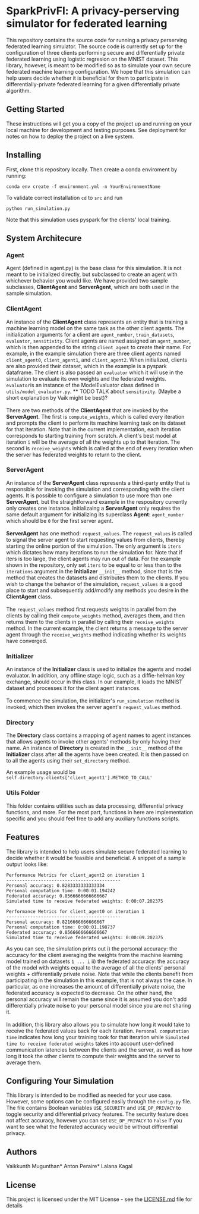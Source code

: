 # SparkPrivFl: A privacy-perserving simulator for federated learning

This repository contains the source code for running a privacy perserving federated learning simulator. The source code is currently set up for the configuration of three clients performing secure and differentially private federated learning using logistic regresion on the MNIST dataset. This library, however, is meant to be modified so as to simulate your own secure federated machine learning configuration. We hope that this simulation can help users decide whether it is beneficial for them to participate in differentially-private federated learning for a given differentially private algorithm.

## Getting Started

These instructions will get you a copy of the project up and running on your local machine for development and testing purposes. See deployment for notes on how to deploy the project on a live system.


## Installing
First, clone this repository locally. Then create a conda enviroment by running:
```
conda env create -f environment.yml -n YourEnvironmentName
```
To validate correct installation `cd` to `src` and run 
```
python run_simulation.py
```
Note that this simulation uses pyspark for the clients' local training.

## System Architecure
### Agent 
Agent (defined in agent.py) is the base class for this simulation. It is not meant to be initialized directly, but subclassed to create an agent with whichever behavior you would like. We have provided two sample subclasses, **ClientAgent** and **ServerAgent**, which are both used in the sample simulation. 

### ClientAgent 
An instance of the **ClientAgent** class represents an entity that is training a machine learning model on the same task as the other client agents. The initialization arguments for a client are `agent_number`, `train_datasets`, `evaluator`, `sensitivity`. Client agents are named assigned an `agent_number`, which is then appended to the string `client_agent` to create their name. For example, in the example simulation there are three client agents named `client_agent0`, `client_agent1`, and `client_agent2`. When initialized, clients are also provided their dataset, which in the example is a pyspark dataframe. The client is also passed an `evaluator` which it will use in the simulation to evaluate its own weights and the federated weights. `evaluator`is an instance of the ModelEvaluator class defined in `utils/model_evaluator.py`.
** TODO TALK about `sensitivity`. (Maybe a short explanation by Vaik might be best)? 
<br/><br/> 
There are two methods of the **ClientAgent** that are invoked by the **ServerAgent**. The first is `compute_weights`, which is called every iteration and prompts the client to perform its machine learning task on its dataset for that iteration. Note that in the current implementation, each iteration corresponds to starting training from scratch. A client's best model at iteration `i` will be the average of all the weights up to that iteration. The second is `receive_weights` which is called at the end of every iteration when the server has federated weights to return to the client. 

### ServerAgent 
An instance of the **ServerAgent** class represents a third-party entity that is responsible for invoking the simulation and corresponding with the client agents. It is possible to configure a simulation to use more than one **ServerAgent**, but the straightforward example in the respository currently only creates one instance. Initializaing a **ServerAgent** only requires the same default argument for initializing its superclass **Agent**: `agent_number` which should be `0` for the first server agent. 
<br/><br/> 
**ServerAgent** has one method: `request_values`. The `request_values` is called to signal the server agent to start requesting values from clients, thereby starting the online portion of the simulation. The only argument is `iters` which dictates how many iterations to run the simulation for. Note that if iters is too large, the client agents may run out of data. For the example shown in the repository, only set `iters` to be equal to or less than to the `iterations` argument in the **Initializer** `__init__` method, since that is the method that creates the datasets and distributes them to the clients. If you wish to change the behavior of the simulation, `request_values` is a good place to start and subsequently add/modify any methods you desire in the **ClientAgent** class. 
<br/><br/> 
The `request_values` method first requests weights in parallel from the clients by calling their `compute_weights` method, averages them, and then returns them to the clients in parallel by calling their `receive_weights` method. In the current example, the client returns a message to the server agent through the `receive_weights` method indicating whether its weights have converged. 

### Initializer 
An instance of the **Initializer** class is used to initialize the agents and model evaluator. In addition, any offline stage logic, such as a diffie-helman key exchange, should occur in this class. In our example, it loads the MNIST dataset and processes it for the client agent instances. 
<br/><br/> 
To commence the simulation, the initializer's `run_simulation` method is invoked, which then invokes the server agent's `request_values` method.
### Directory
The **Directory** class contains a mapping of agent names to agent instances that allows agents to invoke other agents' methods by only having their name. An instance of **Directory** is created in the `__init__` method of the **Initializer** class after all the agents have been created. It is then passed on to all the agents using their `set_directory` method.

An example usage would be 
`self.directory.clients['client_agent1'].METHOD_TO_CALL'`

### Utils Folder
This folder contains utilities such as data processing, differential privacy functions, and more. For the most part, functions in here are implementation specific and you should feel free to add any auxiliary functions scripts. 

## Features 
The library is intended to help users simulate secure federated learning to decide whether it would be feasible and beneficial. A snippet of a sample output looks like:
```
Performance Metrics for client_agent2 on iteration 1 
------------------------------------------- 
Personal accuracy: 0.8283333333333334 
Personal computation time: 0:00:01.194242 
Federated accuracy: 0.8566666666666667 
Simulated time to receive federated weights: 0:00:07.202375 

Performance Metrics for client_agent0 on iteration 1 
------------------------------------------- 
Personal accuracy: 0.8216666666666667 
Personal computation time: 0:00:01.198737 
Federated accuracy: 0.8566666666666667 
Simulated time to receive federated weights: 0:00:09.202375 
```
As you can see, the simulation prints out i) the personal accuracy: the accuracy for the client averaging the weights from the machine learning model trained on datasets `1 ... i` ii) the federated accuracy: the accuracy of the model with weights equal to the average of all the clients' personal weights + differentially private noise. Note that while the clients benefit from participating in the simulation in this example, that is not always the case. In particular, as one increases the amount of differentially private noise, the federated accuracy is expected to decrease. On the other hand, the personal accuracy will remain the same since it is assumed you don't add differentially private noise to your personal model since you are not sharing it. 
<br/><br/> 
In addition, this library also allows you to simulate how long it would take to receive the federated values back for each iteration. `Personal computation time` indicates how long your training took for that iteration while `Simulated time to receive federated weights` takes into account user-defined communication latencies between the clients and the server, as well as how long it took the other clients to compute their weights and the server to average them.

## Configuring Your Simulation
This library is intended to be modified as needed for your use case. However, some options can be configured easily through the `config.py` file. The file contains Boolean variables `USE_SECURITY` and `USE_DP_PRIVACY` to toggle security and differential privacy features. The security feature does not affect accuracy, however you can set `USE_DP_PRIVACY` to `False` if you want to see what the federated accuracy would be without differential privacy.

## Authors

Vaikkunth Mugunthan* Anton Peraire* Lalana Kagal

## License

This project is licensed under the MIT License - see the [LICENSE.md](LICENSE.md) file for details
